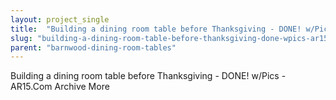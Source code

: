 ```yaml
---
layout: project_single
title:  "Building a dining room table before Thanksgiving - DONE! w/Pics - AR15.Com Archive                                                                                                                                                      More"
slug: "building-a-dining-room-table-before-thanksgiving-done-wpics-ar15com-archive"
parent: "barnwood-dining-room-tables"
---
```

Building a dining room table before Thanksgiving - DONE! w/Pics - AR15.Com Archive                                                                                                                                                      More